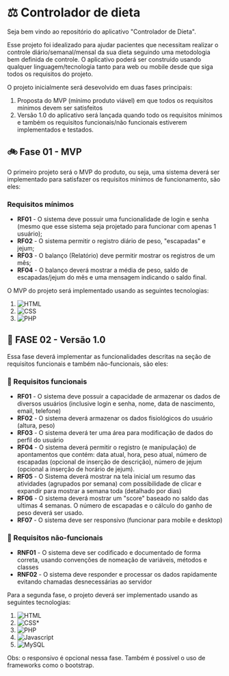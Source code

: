# ⚖️ Controlador de dieta

Seja bem vindo ao repositório do aplicativo "Controlador de Dieta". 

Esse projeto foi idealizado para ajudar pacientes que necessitam realizar o controle diário/semanal/mensal da sua dieta seguindo uma metodologia bem definida de controle. O aplicativo poderá ser construído usando qualquer linguagem/tecnologia tanto para web ou mobile desde que siga todos os requisitos do projeto. 

O projeto inicialmente será desevolvido em duas fases principais: 

1. Proposta do MVP (mínimo produto viável) em que todos os requisitos mínimos devem ser satisfeitos
2. Versão 1.0 do aplicativo será lançada quando todo os requisitos mínimos e também os requisitos funcionais/não funcionais estiverem implementados e testados.

## 🚲 Fase 01 - MVP

O primeiro projeto será o MVP do produto, ou seja, uma sistema deverá ser implementado para satisfazer os requisitos mínimos de funcionamento, são eles: 

### Requisitos mínimos

- **RF01** - O sistema deve possuir uma funcionalidade de login e senha (mesmo que esse sistema seja projetado para funcionar com apenas 1 usuário);
- **RF02** - O sistema permitir o registro diário de peso, "escapadas" e jejum;
- **RF03** - O balanço (Relatório) deve permitir mostrar os registros de um mês;
- **RF04** - O balanço deverá mostrar a média de peso, saldo de escapadas/jejum do mês e uma mensagem indicando o saldo final.

O MVP do projeto será implementado usando as seguintes tecnologias:
1. ![HTML](https://img.shields.io/badge/HTML5-E34F26?style=for-the-badge&logo=html5&logoColor=white)
2. ![CSS](https://img.shields.io/badge/CSS3-1572B6?style=for-the-badge&logo=css3&logoColor=white)
3. ![PHP](https://img.shields.io/badge/PHP-777BB4?style=for-the-badge&logo=php&logoColor=white)


##  🚗 FASE 02 - Versão 1.0

Essa fase deverá implementar as funcionalidades descritas na seção de requisitos funcionais e também não-funcionais, são eles:

### 🎯 Requisitos funcionais

- **RF01** - O sistema deve possuir a capacidade de armazenar os dados de diversos usuários (inclusive login e senha, nome, data de nascimento, email, telefone)
- **RF02** - O sistema deverá armazenar os dados fisiológicos do usuário (altura, peso)
- **RF03** - O sistema deverá ter uma área para modificação de dados do perfil do usuário 
- **RF04** - O sistema deverá permitir o registro (e manipulação) de apontamentos que contém: data atual, hora, peso atual, número de escapadas (opcional de inserção de descrição), número de jejum (opcional a inserção de horário de jejum).
- **RF05** - O Sistema deverá mostrar na tela inicial um resumo das atividades (agrupados por semana) com possibilidade de clicar e expandir para mostrar a semana toda (detalhado por dias)
- **RF06** - O sistema deverá mostrar um "score" baseado no saldo das ultimas 4 semanas. O número de escapadas e o cálculo do ganho de peso deverá ser usado.
- **RF07** - O sistema deve ser responsivo (funcionar para mobile e desktop)

### 🎯  Requisitos não-funcionais

- **RNF01** - O sistema deve ser codificado e documentado de forma correta, usando convenções de nomeação de variáveis, métodos e classes
- **RNF02** - O sistema deve responder e processar os dados rapidamente evitando chamadas desnecessárias ao servidor


Para a segunda fase, o projeto deverá ser implementado usando as seguintes tecnologias:
1. ![HTML](https://img.shields.io/badge/HTML5-E34F26?style=for-the-badge&logo=html5&logoColor=white)
2. ![CSS](https://img.shields.io/badge/CSS3-1572B6?style=for-the-badge&logo=css3&logoColor=white)* 
3. ![PHP](https://img.shields.io/badge/PHP-777BB4?style=for-the-badge&logo=php&logoColor=white)
4. ![Javascript](https://img.shields.io/badge/JavaScript-F7DF1E?style=for-the-badge&logo=javascript&logoColor=black)
5. ![MySQL](https://img.shields.io/badge/MySQL-00000F?style=for-the-badge&logo=mysql&logoColor=white)

Obs: o responsivo é opcional nessa fase. Também é possível o uso de frameworks como o bootstrap.

